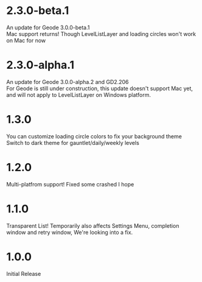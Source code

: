 # 2.3.0-beta.1
An update for Geode 3.0.0-beta.1  
Mac support returns! Though LevelListLayer and loading circles won't work on Mac for now
# 2.3.0-alpha.1
An update for Geode 3.0.0-alpha.2 and GD2.206  
For Geode is still under construction, this update doesn't support Mac yet, and will not apply to LevelListLayer on Windows platform.
# 1.3.0
You can customize loading circle colors to fix your background theme
Switch to dark theme for gauntlet/daily/weekly levels
# 1.2.0
Multi-platfrom support!
Fixed some crashed I hope
# 1.1.0
Transparent List!
Temporarily also affects Settings Menu, completion window and retry window, We're looking into a fix.
# 1.0.0
Initial Release
